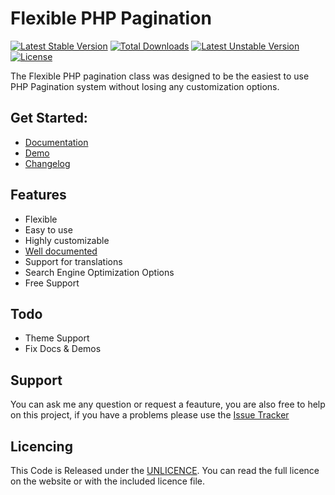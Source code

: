 # Flexible PHP Pagination
[![Latest Stable Version](https://poser.pugx.org/modularr/flexible-php-pagination/v/stable.svg)](https://packagist.org/packages/modularr/flexible-php-pagination) [![Total Downloads](https://poser.pugx.org/modularr/flexible-php-pagination/downloads.svg)](https://packagist.org/packages/modularr/flexible-php-pagination) [![Latest Unstable Version](https://poser.pugx.org/modularr/flexible-php-pagination/v/unstable.svg)](https://packagist.org/packages/modularr/flexible-php-pagination) [![License](https://poser.pugx.org/modularr/flexible-php-pagination/license.svg)](https://packagist.org/packages/modularr/flexible-php-pagination)

The Flexible PHP pagination class was designed to be the easiest to use PHP Pagination system without losing any customization options.

## Get Started:
- [Documentation](https://github.com/Modularr/Flexible-PHP-Pagination/wiki/Documentation "Flexible PHP Pagination Documentation")
- [Demo](https://github.com/Modularr/Flexible-PHP-Pagination/blob/master/demo/alloptions.php)
- [Changelog](https://github.com/Modularr/Flexible-PHP-Pagination/wiki/Changelog "Flexible PHP Pagination Changelog")

## Features
- Flexible
- Easy to use
- Highly customizable
- [Well documented](https://github.com/Modularr/Flexible-PHP-Pagination/wiki/Documentation "Flexible PHP Pagination Documentation")
- Support for translations
- Search Engine Optimization Options
- Free Support

## Todo

- Theme Support
- Fix Docs & Demos

## Support

You can ask me any question or request a feauture, you are also free to help on this project, if you have a problems please use the [Issue Tracker]

## Licencing

This Code is Released under the [UNLICENCE]. You can read the full licence on the website or with the included licence file.

[Issue Tracker]: https://github.com/Blaxus/Flexible-PHP-Pagination/issues
[@blaxus]: http://twitter.com/blaxus
[UNLICENCE]: http://unlicense.org/
[MIT license]: http://www.opensource.org/licenses/mit-license.php
